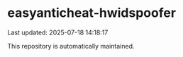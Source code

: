 # easyanticheat-hwidspoofer

Last updated: 2025-07-18 14:18:17

This repository is automatically maintained.
